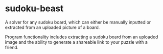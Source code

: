 # sudoku-beast
A solver for any sudoku board, which can either be manually inputted or extracted from an uploaded picture of a board.

Program functionality includes extracting a sudoku board from an uploaded image and the ability to generate a shareable link to your puzzle with a friend.
